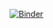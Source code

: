 [![Binder](https://mybinder.org/badge_logo.svg)](https://mybinder.org/v2/gh/masonproffitt/dance-at-snowmass/master?labpath=demo.ipynb)
